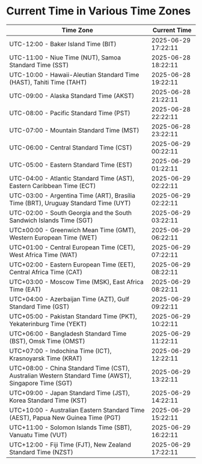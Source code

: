 # Current Time in Various Time Zones

| Time Zone | Current Time |
|-----------|--------------|
| UTC-12:00 - Baker Island Time (BIT) | 2025-06-29 17:22:11 |
| UTC-11:00 - Niue Time (NUT), Samoa Standard Time (SST) | 2025-06-28 18:22:11 |
| UTC-10:00 - Hawaii-Aleutian Standard Time (HAST), Tahiti Time (TAHT) | 2025-06-28 19:22:11 |
| UTC-09:00 - Alaska Standard Time (AKST) | 2025-06-28 21:22:11 |
| UTC-08:00 - Pacific Standard Time (PST) | 2025-06-28 22:22:11 |
| UTC-07:00 - Mountain Standard Time (MST) | 2025-06-28 23:22:11 |
| UTC-06:00 - Central Standard Time (CST) | 2025-06-29 00:22:11 |
| UTC-05:00 - Eastern Standard Time (EST) | 2025-06-29 01:22:11 |
| UTC-04:00 - Atlantic Standard Time (AST), Eastern Caribbean Time (ECT) | 2025-06-29 02:22:11 |
| UTC-03:00 - Argentina Time (ART), Brasília Time (BRT), Uruguay Standard Time (UYT) | 2025-06-29 02:22:11 |
| UTC-02:00 - South Georgia and the South Sandwich Islands Time (SGT) | 2025-06-29 03:22:11 |
| UTC±00:00 - Greenwich Mean Time (GMT), Western European Time (WET) | 2025-06-29 06:22:11 |
| UTC+01:00 - Central European Time (CET), West Africa Time (WAT) | 2025-06-29 07:22:11 |
| UTC+02:00 - Eastern European Time (EET), Central Africa Time (CAT) | 2025-06-29 08:22:11 |
| UTC+03:00 - Moscow Time (MSK), East Africa Time (EAT) | 2025-06-29 08:22:11 |
| UTC+04:00 - Azerbaijan Time (AZT), Gulf Standard Time (GST) | 2025-06-29 09:22:11 |
| UTC+05:00 - Pakistan Standard Time (PKT), Yekaterinburg Time (YEKT) | 2025-06-29 10:22:11 |
| UTC+06:00 - Bangladesh Standard Time (BST), Omsk Time (OMST) | 2025-06-29 11:22:11 |
| UTC+07:00 - Indochina Time (ICT), Krasnoyarsk Time (KRAT) | 2025-06-29 12:22:11 |
| UTC+08:00 - China Standard Time (CST), Australian Western Standard Time (AWST), Singapore Time (SGT) | 2025-06-29 13:22:11 |
| UTC+09:00 - Japan Standard Time (JST), Korea Standard Time (KST) | 2025-06-29 14:22:11 |
| UTC+10:00 - Australian Eastern Standard Time (AEST), Papua New Guinea Time (PGT) | 2025-06-29 15:22:11 |
| UTC+11:00 - Solomon Islands Time (SBT), Vanuatu Time (VUT) | 2025-06-29 16:22:11 |
| UTC+12:00 - Fiji Time (FJT), New Zealand Standard Time (NZST) | 2025-06-29 17:22:11 |
